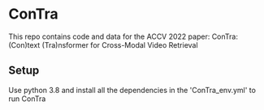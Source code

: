 # ConTra
This repo contains code and data for the ACCV 2022 paper: ConTra: (Con)text (Tra)nsformer for Cross-Modal Video Retrieval
## Setup
Use python 3.8 and install all the dependencies in the 'ConTra_env.yml' to run ConTra
